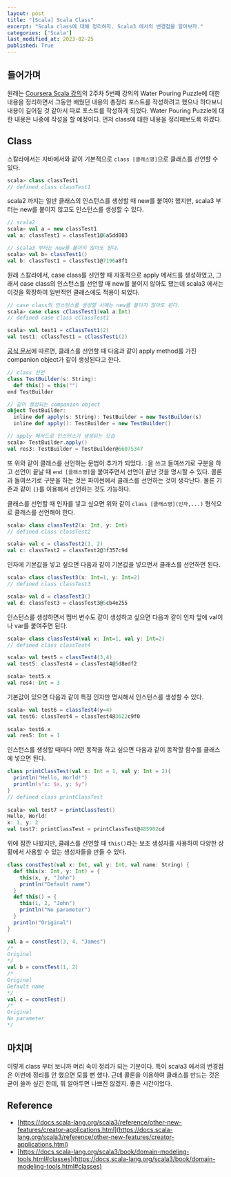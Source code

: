 ```yaml
---
layout: post
title: "[Scala] Scala Class"
excerpt: "Scala class에 대해 정리하자. Scala3 에서의 변경점을 알아보자."
categories: ['Scala']
last_modified_at: 2023-02-25
published: True
---
```


## 들어가며

원래는 [Coursera Scala 강의](https://www.coursera.org/learn/scala2-functional-program-design)의 2주차 5번째 강의의 Water Pouring Puzzle에 대한 내용을 정리하면서 그동안 배웠던 내용의 총정리 포스트를 작성하려고 했으나 하다보니 내용이 길어질 것 같아서 따로 포스트를 작성하게 되었다. Water Pouring Puzzle에 대한 내용은 나중에 작성을 할 예정이다. 먼저 class에 대한 내용을 정리해보도록 하겠다.

## Class

스칼라에서는 자바에서와 같이 기본적으로 ```class [클래스명]```으로 클래스를 선언할 수 있다.

```scala
scala> class classTest1
// defined class classTest1
```

scala2 까지는 일반 클래스의 인스턴스를 생성할 때 new를 붙여야 했지만, scala3 부터는 new를 붙이지 않고도 인스턴스를 생성할 수 있다.

```scala
// scala2
scala> val a = new classTest1
val a: classTest1 = classTest1@6a5dd083

// scala3 부터는 new를 붙이지 않아도 된다.
scala> val b= classTest1()
val b: classTest1 = classTest1@7196a8f1
```

원래 스칼라에서, case class를 선언할 때 자동적으로 apply 메서드를 생성하였고, 그래서 case class의 인스턴스를 선언할 때 new를 붙이지 않아도 됐는데 scala3 에서는 이것을 확장하여 일반적인 클래스에도 적용이 되었다.   

```scala
// case class의 인스턴스를 생성할 시에는 new를 붙이지 않아도 된다.
scala> case class cClassTest1(val a:Int)
// defined case class cClassTest1

scala> val test1 = cClassTest1(2)
val test1: cClassTest1 = cClassTest1(2)
```

[공식 문서](https://docs.scala-lang.org/scala3/reference/other-new-features/creator-applications.html)에 따르면, 클래스를 선언할 때 다음과 같이 apply method를 가진 companion object가 같이 생성된다고 한다.

```scala
// class 선언
class TestBuilder(s: String):
  def this() = this("")
end TestBuilder

// 같이 생성되는 companion object
object TestBuilder:
  inline def apply(s: String): TestBuilder = new TestBuilder(s)
  inline def apply(): TestBuilder = new TestBuilder()
```
```scala
// apply 메서드로 인스턴스가 생성되는 모습
scala> TestBuilder.apply()
val res3: TestBuilder = TestBuilder@66075347
```

또 위와 같이 클래스를 선언하는 문법이 추가가 되었다. ```:```을 쓰고 들여쓰기로 구분을 하고 선언이 끝날 때 ```end [클래스명]```을 붙여주면서 선언이 끝난 것을 명시할 수 있다. 콜론과 들여쓰기로 구분을 하는 것은 파이썬에서 클래스를 선언하는 것이 생각난다. 물론 기존과 같이 ```{}```를 이용해서 선언하는 것도 가능하다.   

클래스를 선언할 때 인자를 넣고 싶으면 위와 같이  ```class [클래스명](인자,...)``` 형식으로 클래스를 선언해야 한다.

```scala
scala> class classTest2(x: Int, y: Int)
// defined class classTest2

scala> val c = classTest2(1, 2)
val c: classTest2 = classTest2@3f357c9d
```

인자에 기본값을 넣고 싶으면 다음과 같이 기본값을 넣으면서 클래스를 선언하면 된다.

```scala
scala> class classTest3(x: Int=1, y: Int=2)
// defined class classTest3

scala> val d = classTest3()
val d: classTest3 = classTest3@5cb4e255
```

인스턴스를 생성하면서 멤버 변수도 같이 생성하고 싶으면 다음과 같이 인자 앞에 val이나 var를 붙여주면 된다.

```scala
scala> class classTest4(val x: Int=1, val y: Int=2)
// defined class classTest4

scala> val test5 = classTest4(3,4)
val test5: classTest4 = classTest4@5d8edf2

scala> test5.x
val res4: Int = 3
```

기본값이 있으면 다음과 같이 특정 인자만 명시해서 인스턴스를 생성할 수 있다.

```scala
scala> val test6 = classTest4(y=4)
val test6: classTest4 = classTest4@3622c9f0
    
scala> test6.x
val res5: Int = 1
```

인스턴스를 생성할 때마다 어떤 동작을 하고 싶으면 다음과 같이 동작할 함수를 클래스에 넣으면 된다.

```scala
class printClassTest(val x: Int = 1, val y: Int = 2){
  println("Hello, World!")
  println(s"x: $x, y: $y")
}
// defined class printClassTest
           
scala> val test7 = printClassTest()
Hello, World!
x: 1, y: 2
val test7: printClassTest = printClassTest@485902cd
```

위에 잠깐 나왔지만, 클래스를 선언할 때 ```this()```라는 보조 생성자를 사용하여 다양한 상황에서 사용할 수 있는 생성자들을 만들 수 있다.

```scala
class constTest(val x: Int, val y: Int, val name: String) {
  def this(x: Int, y: Int) = {
    this(x, y, "John")
    println("Default name")
  }
  def this() = {
    this(1, 2, "John")
    println("No parameter")
  }
  println("Original")
}

val a = constTest(3, 4, "James")
/*
Original
*/
val b = constTest(1, 2)
/*
Original
Default name
*/
val c = constTest()
/*
Original
No parameter
*/
```

## 마치며

이렇게 class 부터 보니까 머리 속이 정리가 되는 기분이다. 특이 scala3 에서의 변경점은 이번에 정리를 안 했으면 모를 뻔 했다. 근데 콜론을 이용하여 클래스를 만드는 것은 굳이 쓸까 싶긴 한데, 뭐 알아두면 나쁘진 않겠지. 좋은 시간이었다.

## Reference

- [https://docs.scala-lang.org/scala3/reference/other-new-features/creator-applications.html](https://docs.scala-lang.org/scala3/reference/other-new-features/creator-applications.html)   
- [https://docs.scala-lang.org/scala3/book/domain-modeling-tools.html#classes](https://docs.scala-lang.org/scala3/book/domain-modeling-tools.html#classes)   

